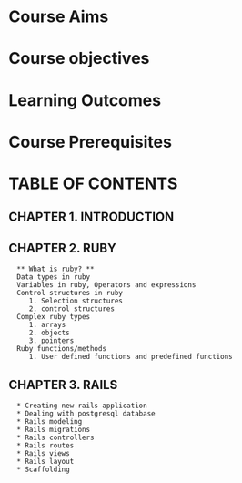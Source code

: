 # Course Aims

# Course objectives

# Learning Outcomes

# Course Prerequisites

# TABLE OF CONTENTS

   ## CHAPTER 1. INTRODUCTION

   ## CHAPTER 2. RUBY
      ** What is ruby? **
      Data types in ruby
      Variables in ruby, Operators and expressions
      Control structures in ruby
         1. Selection structures
         2. control structures
      Complex ruby types
         1. arrays 
         2. objects
         3. pointers
      Ruby functions/methods
         1. User defined functions and predefined functions

   ## CHAPTER 3. RAILS
      * Creating new rails application
      * Dealing with postgresql database
      * Rails modeling
      * Rails migrations
      * Rails controllers
      * Rails routes
      * Rails views
      * Rails layout
      * Scaffolding



